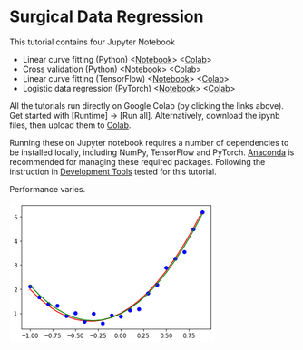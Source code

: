 # Surgical Data Regression

This tutorial contains four Jupyter Notebook
- Linear curve fitting (Python) <[Notebook][part1_notebook]> <[Colab][part1_colab]>
- Cross validation (Python) <[Notebook][part2_notebook]> <[Colab][part2_colab]>
- Linear curve fitting (TensorFlow) <[Notebook][part3_notebook]> <[Colab][part3_colab]>
- Logistic data regression (PyTorch) <[Notebook][part4_notebook]> <[Colab][part4_colab]>

All the tutorials run directly on Google Colab (by clicking the links above). Get started with [Runtime] -> [Run all]. Alternatively, download the ipynb files, then upload them to [Colab](https://colab.research.google.com). 

Running these on Jupyter notebook requires a number of dependencies to be installed locally, including NumPy, TensorFlow and PyTorch. [Anaconda](https://www.anaconda.com/download/) is recommended for managing these required packages. Following the instruction in [Development Tools](../../docs/dev_tools.md) tested for this tutorial.  

Performance varies.

<img src="../../docs/media/linear.png" alt="alt text"/>

[part1_notebook]: https://github.com/YipengHu/MPHY0043/blob/master/tutorials/regression/01-CurveFitting.ipynb
[part1_colab]: https://colab.research.google.com/github/YipengHu/MPHY0043/blob/master/tutorials/regression/01-CurveFitting.ipynb

[part2_notebook]: https://github.com/YipengHu/MPHY0043/blob/master/tutorials/regression/02-CrossValidation.ipynb
[part2_colab]: https://colab.research.google.com/github/YipengHu/MPHY0043/blob/master/tutorials/regression/02-CrossValidation.ipynb

[part3_notebook]: https://github.com/YipengHu/MPHY0043/blob/master/tutorials/regression/03-CurveFitting-TensorFlow.ipynb
[part3_colab]: https://colab.research.google.com/github/YipengHu/MPHY0043/blob/master/tutorials/regression/03-CurveFitting-TensorFlow.ipynb

[part4_notebook]: https://github.com/YipengHu/MPHY0043/blob/master/tutorials/regression/04-LogisticRegression-PyTorch.ipynb
[part4_colab]: https://colab.research.google.com/github/YipengHu/MPHY0043/blob/master/tutorials/regression/04-LogisticRegression-PyTorch.ipynb
